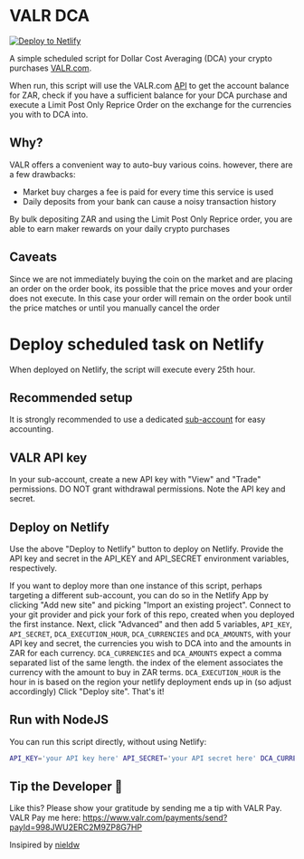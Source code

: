 # VALR DCA
[![Deploy to Netlify](https://www.netlify.com/img/deploy/button.svg)](https://app.netlify.com/start/deploy?repository=https://github.com/yashutanna/valr-dca-serverless)

A simple scheduled script for Dollar Cost Averaging (DCA) your crypto purchases  [VALR.com](https://www.valr.com/invite/VAGUBUNX).

When run, this script will use the VALR.com [API](https://docs.valr.com/) to get the account balance for ZAR, check if you have a sufficient balance for your DCA purchase and execute a Limit Post Only Reprice Order on the exchange for the currencies you with to DCA into.

## Why?
VALR offers a convenient way to auto-buy various coins. however, there are a few drawbacks: 
* Market buy charges a fee is paid for every time this service is used
* Daily deposits from your bank can cause a noisy transaction history

By bulk depositing ZAR and using the Limit Post Only Reprice order, you are able to earn maker rewards on your daily crypto purchases

## Caveats
Since we are not immediately buying the coin on the market and are placing an order on the order book, its possible that the price moves and your order does not execute. 
In this case your order will remain on the order book until the price matches or until you manually cancel the order

# Deploy scheduled task on Netlify
When deployed on Netlify, the script will execute every 25th hour.

## Recommended setup
It is strongly recommended to use a dedicated [sub-account](https://support.valr.com/hc/en-us/articles/4409820263186) for easy accounting.

## VALR API key
In your sub-account, create a new API key with "View" and "Trade" permissions. DO NOT grant withdrawal permissions.
Note the API key and secret.

## Deploy on Netlify
Use the above "Deploy to Netlify" button to deploy on Netlify. Provide the API key and secret in the API_KEY and API_SECRET environment variables, respectively.

If you want to deploy more than one instance of this script, perhaps targeting a different sub-account, you can do so in the Netlify App by clicking "Add new site" and picking "Import an existing project".
Connect to your git provider and pick your fork of this repo, created when you deployed the first instance.
Next, click "Advanced" and then add 5 variables, `API_KEY`, `API_SECRET`, `DCA_EXECUTION_HOUR`, `DCA_CURRENCIES` and `DCA_AMOUNTS`, with your API key and secret, the currencies you wish to DCA into and the amounts in ZAR for each currency.
`DCA_CURRENCIES` and `DCA_AMOUNTS` expect a comma separated list of the same length. the index of the element associates the currency with the amount to buy in ZAR terms. `DCA_EXECUTION_HOUR` is the hour in is based on the region your netlify deployment ends up in (so adjust accordingly)
Click "Deploy site". That's it!

## Run with NodeJS
You can run this script directly, without using Netlify:

```bash
API_KEY='your API key here' API_SECRET='your API secret here' DCA_CURRENCIES='ETH' DCA_AMOUNTS='100' node buy-crypto.js
```

## Tip the Developer 🫶
Like this? Please show your gratitude by sending me a tip with VALR Pay.
VALR Pay me here: https://www.valr.com/payments/send?payId=998JWU2ERC2M9ZP8G7HP

Insipired by [nieldw](https://github.com/nieldw/valr-restaking-serverless)